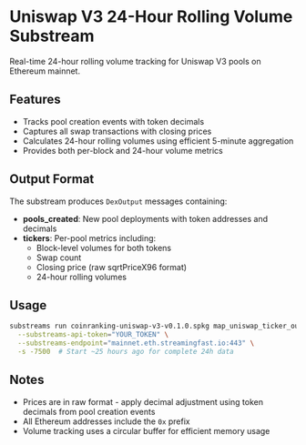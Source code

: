 # Uniswap V3 24-Hour Rolling Volume Substream

Real-time 24-hour rolling volume tracking for Uniswap V3 pools on Ethereum mainnet.

## Features

- Tracks pool creation events with token decimals
- Captures all swap transactions with closing prices
- Calculates 24-hour rolling volumes using efficient 5-minute aggregation
- Provides both per-block and 24-hour volume metrics

## Output Format

The substream produces `DexOutput` messages containing:

- **pools_created**: New pool deployments with token addresses and decimals
- **tickers**: Per-pool metrics including:
  - Block-level volumes for both tokens
  - Swap count
  - Closing price (raw sqrtPriceX96 format)
  - 24-hour rolling volumes

## Usage

```bash
substreams run coinranking-uniswap-v3-v0.1.0.spkg map_uniswap_ticker_output \
  --substreams-api-token="YOUR_TOKEN" \
  --substreams-endpoint="mainnet.eth.streamingfast.io:443" \
  -s -7500  # Start ~25 hours ago for complete 24h data
```

## Notes

- Prices are in raw format - apply decimal adjustment using token decimals from pool creation events
- All Ethereum addresses include the `0x` prefix
- Volume tracking uses a circular buffer for efficient memory usage